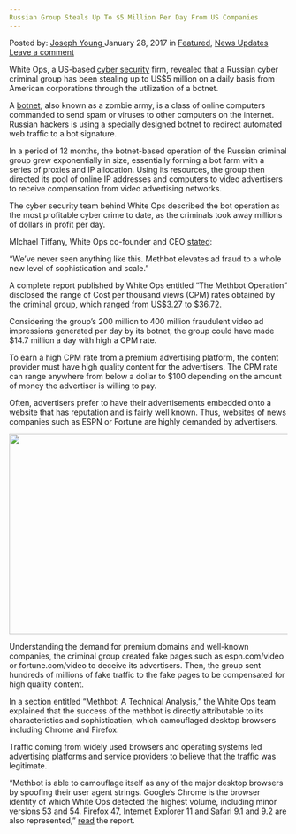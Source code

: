 ```yaml
---
Russian Group Steals Up To $5 Million Per Day From US Companies
---
```

<article class="post-listing post-17783 post type-post status-publish format-standard has-post-thumbnail hentry category-deepdot-news category-news-updates tag-companies tag-day tag-group tag-million tag-russian tag-steals">
    <div class="post-inner">
        <span>Posted by: <a href="https://www.deepdotweb.com/author/josephyoung/" title="">Joseph Young </a></span>
    <span>January 28, 2017</span>
    <span>in <a href="https://www.deepdotweb.com/category/deepdot-news/" rel="category tag">Featured</a>, <a href="https://www.deepdotweb.com/category/news-updates/" rel="category tag">News Updates</a></span>
    <span><a href="https://www.deepdotweb.com/2017/01/28/russian-group-steals-5-million-per-day-us-companies/#respond">Leave a comment</a></span>
    </p>
    <div class="clear"></div>
    <div class="entry">
    <p>White Ops, a US-based <a href="https://www.deepdotweb.com/2017/01/12/cryprocurrencies-financial-systems-highest-cybersecurity-standards-planet/">cyber security</a> firm, revealed that a Russian cyber criminal group has been stealing up to US$5 million on a daily basis from American corporations through the utilization of a botnet.</p>
    <p>A <a href="https://www.deepdotweb.com/2016/11/06/analysis-record-ddos-attacks-mirai-iot-botnet/">botnet</a>, also known as a zombie army, is a class of online computers commanded to send spam or viruses to other computers on the internet. Russian hackers is using a specially designed botnet to redirect automated web traffic to a bot signature.</p>
    <p>In a period of 12 months, the botnet-based operation of the Russian criminal group grew exponentially in size, essentially forming a bot farm with a series of proxies and IP allocation. Using its resources, the group then directed its pool of online IP addresses and computers to video advertisers to receive compensation from video advertising networks.</p>
    <p>The cyber security team behind White Ops described the bot operation as the most profitable cyber crime to date, as the criminals took away millions of dollars in profit per day.</p>
    <p>MIchael Tiffany, White Ops co-founder and CEO <a href="http://go.whiteops.com/rs/179-SQE-823/images/WO_Methbot_Operation_WP.pdf">stated</a>:</p>
    <p>&#8220;We’ve never seen anything like this. Methbot elevates ad fraud to a whole new level of sophistication and scale.&#8221;</p>
    <p>A complete report published by White Ops entitled “The Methbot Operation” disclosed the range of Cost per thousand views (CPM) rates obtained by the criminal group, which ranged from US$3.27 to $36.72.</p>
    <p>Considering the group’s 200 million to 400 million fraudulent video ad impressions generated per day by its botnet, the group could have made $14.7 million a day with high a CPM rate.</p>
    <p>To earn a high CPM rate from a premium advertising platform, the content provider must have high quality content for the advertisers. The CPM rate can range anywhere from below a dollar to $100 depending on the amount of money the advertiser is willing to pay.</p>
    <p>Often, advertisers prefer to have their advertisements embedded onto a website that has reputation and is fairly well known. Thus, websites of news companies such as ESPN or Fortune are highly demanded by advertisers.</p>
    <p><img class="wp-image-17787 aligncenter" src="https://www.deepdotweb.com/wp-content/uploads/2017/01/word-image-32.jpeg" width="642" height="361" srcset="https://www.deepdotweb.com/wp-content/uploads/2017/01/word-image-32.jpeg 950w, https://www.deepdotweb.com/wp-content/uploads/2017/01/word-image-32-300x169.jpeg 300w" sizes="(max-width: 642px) 100vw, 642px"/></p>
    <p>Understanding the demand for premium domains and well-known companies, the criminal group created fake pages such as espn.com/video or fortune.com/video to deceive its advertisers. Then, the group sent hundreds of millions of fake traffic to the fake pages to be compensated for high quality content.</p>
    <p>In a section entitled “Methbot: A Technical Analysis,” the White Ops team explained that the success of the methbot is directly attributable to its characteristics and sophistication, which camouflaged desktop browsers including Chrome and Firefox.</p>
    <p>Traffic coming from widely used browsers and operating systems led advertising platforms and service providers to believe that the traffic was legitimate.</p>
    <p>“Methbot is able to camouflage itself as any of the major desktop browsers by spoofing their user agent strings. Google’s Chrome is the browser identity of which White Ops detected the highest volume, including minor versions 53 and 54. Firefox 47, Internet Explorer 11 and Safari 9.1 and 9.2 are also represented,” <a href="http://go.whiteops.com/rs/179-SQE-823/images/WO_Methbot_Operation_WP.pdf">read</a> the report.</p>
    </div>
    <span style="display:none"><a href="https://www.deepdotweb.com/tag/companies/" rel="tag">companies</a> <a href="https://www.deepdotweb.com/tag/day/" rel="tag">day</a> <a href="https://www.deepdotweb.com/tag/group/" rel="tag">group</a> <a href="https://www.deepdotweb.com/tag/million/" rel="tag">million</a> <a href="https://www.deepdotweb.com/tag/russian/" rel="tag">russian</a> <a href="https://www.deepdotweb.com/tag/steals/" rel="tag">steals</a></span> <span style="display:none" class="updated">2017-01-28</span>
    <div style="display:none" class="vcard author" itemprop="author" itemscope itemtype="http://schema.org/Person"><strong class="fn" itemprop="name"><a href="https://www.deepdotweb.com/author/josephyoung/" title="Posts by Joseph Young" rel="author">Joseph Young</a></strong></div>
    </div>
</article>

